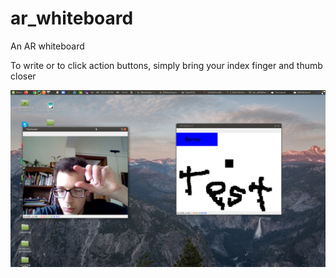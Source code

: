 # ar_whiteboard
An AR whiteboard

To write or to click action buttons, simply bring your index finger and thumb closer

![Whiteboard preview](preview.png?raw=true "Whiteboard preview")
